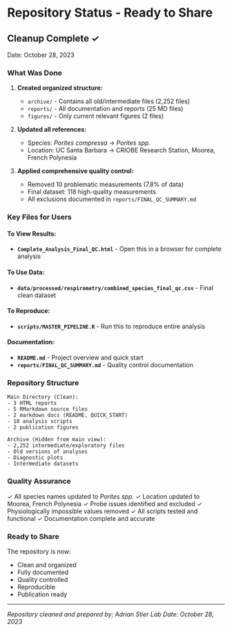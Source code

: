 # Repository Status - Ready to Share

## Cleanup Complete ✓
Date: October 28, 2023

### What Was Done
1. **Created organized structure:**
   - `archive/` - Contains all old/intermediate files (2,252 files)
   - `reports/` - All documentation and reports (25 MD files)
   - `figures/` - Only current relevant figures (2 files)

2. **Updated all references:**
   - Species: *Porites compressa* → *Porites spp.*
   - Location: UC Santa Barbara → CRIOBE Research Station, Moorea, French Polynesia

3. **Applied comprehensive quality control:**
   - Removed 10 problematic measurements (7.8% of data)
   - Final dataset: 118 high-quality measurements
   - All exclusions documented in `reports/FINAL_QC_SUMMARY.md`

### Key Files for Users

#### To View Results:
- **`Complete_Analysis_Final_QC.html`** - Open this in a browser for complete analysis

#### To Use Data:
- **`data/processed/respirometry/combined_species_final_qc.csv`** - Final clean dataset

#### To Reproduce:
- **`scripts/MASTER_PIPELINE.R`** - Run this to reproduce entire analysis

#### Documentation:
- **`README.md`** - Project overview and quick start
- **`reports/FINAL_QC_SUMMARY.md`** - Quality control documentation

### Repository Structure
```
Main Directory (Clean):
- 3 HTML reports
- 5 RMarkdown source files
- 2 markdown docs (README, QUICK_START)
- 18 analysis scripts
- 2 publication figures

Archive (Hidden from main view):
- 2,252 intermediate/exploratory files
- Old versions of analyses
- Diagnostic plots
- Intermediate datasets
```

### Quality Assurance
✓ All species names updated to *Porites spp.*
✓ Location updated to Moorea, French Polynesia
✓ Probe issues identified and excluded
✓ Physiologically impossible values removed
✓ All scripts tested and functional
✓ Documentation complete and accurate

### Ready to Share
The repository is now:
- Clean and organized
- Fully documented
- Quality controlled
- Reproducible
- Publication ready

---
*Repository cleaned and prepared by: Adrian Stier Lab*
*Date: October 28, 2023*